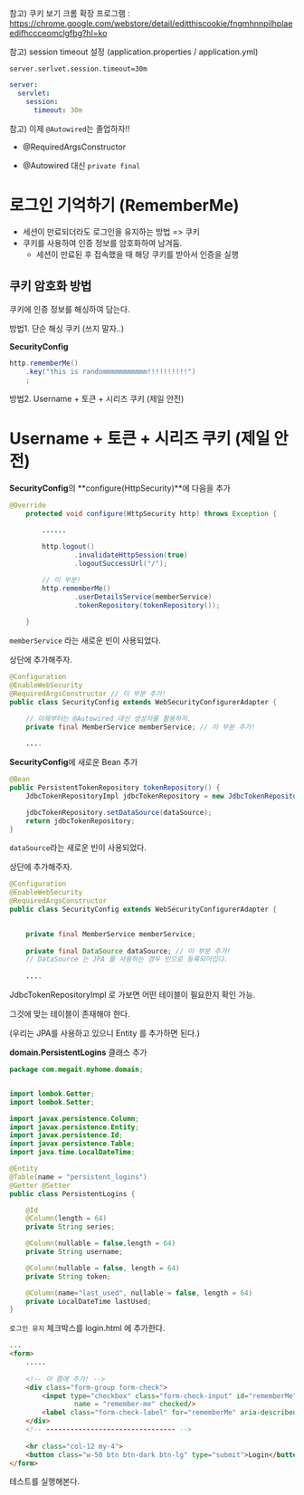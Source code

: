 참고) 쿠키 보기 크롬 확장 프로그램 : https://chrome.google.com/webstore/detail/editthiscookie/fngmhnnpilhplaeedifhccceomclgfbg?hl=ko



참고) session timeout 설정 (application.properties / application.yml)

```properties
server.serlvet.session.timeout=30m
```

```yaml
server:
  servlet:
    session:
      timeout: 30m
```



참고) 이제 `@Autowired`는 졸업하자!! 
- @RequiredArgsConstructor

- @Autowired 대신 `private final`







# 로그인 기억하기 (RememberMe)

- 세션이 만료되더라도 로그인을 유지하는 방법 => 쿠키 
- 쿠키를 사용하여 인증 정보를 암호화하여 남겨둠. 
  - 세션이 만료된 후 접속했을 때 해당 쿠키를 받아서 인증을 실행



## 쿠키 암호화 방법

쿠키에 인증 정보를 해싱하여 담는다.



방법1. 단순 해싱 쿠키 (쓰지 말자..)

**SecurityConfig**

```java
http.rememberMe()
    .key("this is randommmmmmmmmmm!!!!!!!!!!")
    ;
```



방법2. Username + 토큰 + 시리즈 쿠키 (제일 안전)



# Username + 토큰 + 시리즈 쿠키 (제일 안전)

**SecurityConfig**의 **configure(HttpSecurity)**에 다음을 추가

```java
@Override
    protected void configure(HttpSecurity http) throws Exception {
        
        ......

        http.logout()
                .invalidateHttpSession(true)
                .logoutSuccessUrl("/");

        // 이 부분!
        http.rememberMe()
                .userDetailsService(memberService)
                .tokenRepository(tokenRepository());
       
    }
```



`memberService` 라는 새로운 빈이 사용되었다.

상단에 추가해주자.

```java
@Configuration
@EnableWebSecurity 
@RequiredArgsConstructor // 이 부분 추가!
public class SecurityConfig extends WebSecurityConfigurerAdapter {

    // 이제부터는 @Autowired 대신 생성자를 활용하자.
    private final MemberService memberService; // 이 부분 추가!
    
    ....
```





**SecurityConfig**에 새로운 Bean 추가

```java
@Bean
public PersistentTokenRepository tokenRepository() {
    JdbcTokenRepositoryImpl jdbcTokenRepository = new JdbcTokenRepositoryImpl();

    jdbcTokenRepository.setDataSource(dataSource);
    return jdbcTokenRepository;
}
```

`dataSource`라는 새로운 빈이 사용되었다.

상단에 추가해주자.

```java
@Configuration
@EnableWebSecurity 
@RequiredArgsConstructor 
public class SecurityConfig extends WebSecurityConfigurerAdapter {

   
    private final MemberService memberService; 
    
    private final DataSource dataSource; // 이 부분 추가!
    // DataSource 는 JPA 를 사용하는 경우 빈으로 등록되어있다.
    
    ....
```



JdbcTokenRepositoryImpl 로 가보면 어떤 테이블이 필요한지 확인 가능. 

그것에 맞는 테이블이 존재해야 한다.

(우리는 JPA를 사용하고 있으니 Entity 를 추가하면 된다.)



**domain.PersistentLogins** 클래스 추가

```java
package com.megait.myhome.domain;


import lombok.Getter;
import lombok.Setter;

import javax.persistence.Column;
import javax.persistence.Entity;
import javax.persistence.Id;
import javax.persistence.Table;
import java.time.LocalDateTime;

@Entity
@Table(name = "persistent_logins")
@Getter @Setter
public class PersistentLogins {

    @Id
    @Column(length = 64)
    private String series;

    @Column(nullable = false,length = 64)
    private String username;

    @Column(nullable = false, length = 64)
    private String token;

    @Column(name="last_used", nullable = false, length = 64)
    private LocalDateTime lastUsed;
}

```





`로그인 유지` 체크박스를 login.html 에 추가한다.

```html
...
<form>
	.....
	
	<!-- 이 쯤에 추가! -->
    <div class="form-group form-check">
        <input type="checkbox" class="form-check-input" id="rememberMe" 
        		name = "remember-me" checked/>
        <label class="form-check-label" for="rememberMe" aria-describedby="rememberMeHelp">로그인 유지</label>
	</div>
	<!-- -------------------------------- -->
    
    <hr class="col-12 my-4">
    <button class="w-50 btn btn-dark btn-lg" type="submit">Login</button>
</form>
```



테스트를 실행해본다.

